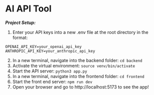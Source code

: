 # AI API Tool


***Project Setup:***
1. Enter your API keys into a new .env file at the root directory in the format:
```
OPENAI_API_KEY=your_openai_api_key
ANTHROPIC_API_KEY=your_anthropic_api_key
```
2. In a new terminal, navigate into the backend folder: ```cd backend```
3. Activate the virtual environment: ```source venv/bin/activate```
4. Start the API server: ```python3 app.py```
5. In a new terminal, navigate into the frontend folder: ```cd frontend```
6. Start the front end server: ```npm run dev```
7. Open your browser and go to http://localhost:5173 to see the app!